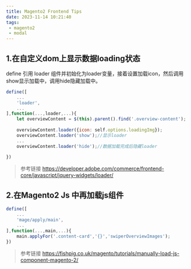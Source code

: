 ```yaml
---
title: Magento2 Frontend Tips
date: 2023-11-14 10:21:40
tags:
 - magento2
 - modal
---
```

## 1.在自定义dom上显示数据loading状态
define 引用 loader 组件并初始化为loader变量，接着设置加载icon，然后调用show显示加载中，调用hide隐藏加载中。
```javascript
define([
    ...
    'loader',
    ...
],function(...,loader,...){
    let overviewContent = $(this).parent().find('.overview-content');
    
    overviewContent.loader({icon: self.options.loadingImg});
    overviewContent.loader('show');//显示loader
    ...
    overviewContent.loader('hide');//数据加载完成后隐藏loader

})
```
> 参考链接
https://developer.adobe.com/commerce/frontend-core/javascript/jquery-widgets/loader/
## 2.在Magento2 Js 中再加载js组件
```javascript
define([
    ...
    'mage/apply/main',
    ...
],function(...,main,...){
    main.applyFor('.content-card','{}','swiperOverviewImages');
})
```
> 参考链接
https://fishpig.co.uk/magento/tutorials/manually-load-js-component-magento-2/
